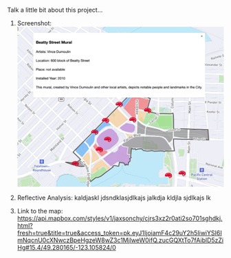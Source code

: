 Talk a little bit about this project… 

1.	Screenshot:
![alt text][logo]

[logo]: https://github.com/JacksonCHY/JacksonCHY-web/blob/master/Web-mapping/Excerpt.png "Excerpt Of My Map"

2.	Reflective Analysis: 
      kaldjaskl jdsndklasjdlkajs 
      jalkdja kldjla sjdlkajs lk

3.	Link to the map: 
https://api.mapbox.com/styles/v1/jaxsonchy/cjrs3xz2r0ati2so701sghdkj.html?fresh=true&title=true&access_token=pk.eyJ1IjoiamF4c29uY2h5IiwiYSI6ImNqcnU0cXNwczBpeHgzeW8wZ3c1MjlweW0ifQ.zucGQXtTo7fAiblD5zZiHg#15.4/49.280165/-123.105824/0
